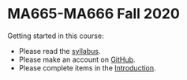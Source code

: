 # MA665-MA666 Fall 2020

Getting started in this course:

- Please read the [syllabus](https://github.com/Mark-Kramer/BU-MA665-MA666/tree/master/Syllabus).
- Please make an account on [GitHub](https://github.com/).
- Please complete items in the [Introduction](/Topic-1%20Introduction).
